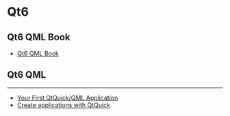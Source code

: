 # Qt6

## Qt6 QML Book

* [Qt6 QML Book](https://www.qt.io/product/qt6/qml-book)

## Qt6 QML   
-------------

* [Your First QtQuick/QML Application](https://doc.qt.io/qtforpython-6/tutorials/basictutorial/qml.html)
* [Create applications with QtQuick](https://www.pythonguis.com/tutorials/pyqt6-qml-qtquick-python-application)
